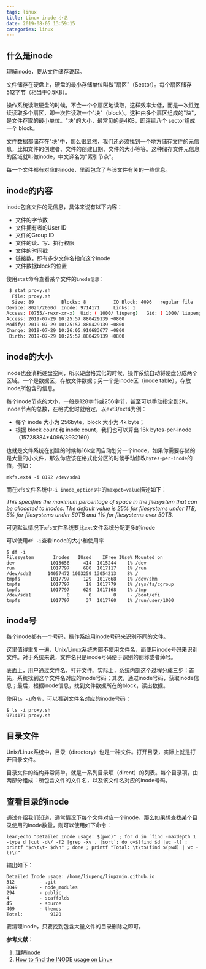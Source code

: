 ```yaml
---
tags: linux
title: Linux inode 小记
date: 2019-08-05 13:59:15
categories: linux
---
```


## 什么是inode

理解inode，要从文件储存说起。

文件储存在硬盘上，硬盘的最小存储单位叫做"扇区"（Sector）。每个扇区储存512字节（相当于0.5KB）。

操作系统读取硬盘的时候，不会一个个扇区地读取，这样效率太低，而是一次性连续读取多个扇区，即一次性读取一个"块"（block）。这种由多个扇区组成的"块"，是文件存取的最小单位。"块"的大小，最常见的是4KB，即连续八个 sector组成一个 block。

文件数据都储存在"块"中，那么很显然，我们还必须找到一个地方储存文件的元信息，比如文件的创建者、文件的创建日期、文件的大小等等。这种储存文件元信息的区域就叫做inode，中文译名为"索引节点"。

每一个文件都有对应的inode，里面包含了与该文件有关的一些信息。

## inode的内容

inode包含文件的元信息，具体来说有以下内容：

- 文件的字节数
- 文件拥有者的User ID
- 文件的Group ID
- 文件的读、写、执行权限
- 文件的时间戳
- 链接数，即有多少文件名指向这个inode
- 文件数据block的位置

使用`stat`命令查看某个文件的`inode信息`：

```bash
 $ stat proxy.sh 
  File: proxy.sh
  Size: 89        	Blocks: 8          IO Block: 4096   regular file
Device: 802h/2050d	Inode: 9714171     Links: 1
Access: (0755/-rwxr-xr-x)  Uid: ( 1000/ liupeng)   Gid: ( 1000/ liupeng)
Access: 2019-07-29 10:25:57.880429139 +0800
Modify: 2019-07-29 10:25:57.880429139 +0800
Change: 2019-07-29 10:26:05.910683677 +0800
 Birth: 2019-07-29 10:25:57.880429139 +0800
```

## inode的大小

inode也会消耗硬盘空间，所以硬盘格式化的时候，操作系统自动将硬盘分成两个区域。一个是数据区，存放文件数据；另一个是inode区（inode table），存放inode所包含的信息。

每个inode节点的大小，一般是128字节或256字节，甚至可以手动指定到2K，inode节点的总数，在格式化时就给定，以ext3/ext4为例：
- 每个 inode 大小为 256byte，block 大小为 4k byte；
- 根据 block count 和 inode count，我们也可以算出 16k bytes-per-inode（15728384*4096/3932160）

也就是文件系统在创建的时候每16k空间自动划分一个inode，如果你需要存储的是大量的小文件，那么你应该在格式化分区的时候手动修改`bytes-per-inode`的值，例如：
```shell
mkfs.ext4 -i 8192 /dev/sda1
```
而在`xfs`文件系统中`-i inode_options`中的`maxpct=value`描述如下：

*This  specifies  the  maximum percentage of space in the filesystem that can be allocated to inodes. The default value is 25% for filesystems under 1TB, 5% for filesystems under 50TB and 1% for filesystems over 50TB.*

可见默认情况下`xfs`文件系统要比`ext`文件系统分配更多的inode

可以使用`df -i`查看inode的大小和使用率
```shell
$ df -i
Filesystem       Inodes   IUsed    IFree IUse% Mounted on
dev             1015658     414  1015244    1% /dev
run             1017797     680  1017117    1% /run
/dev/sda2      14057472 1003259 13054213    8% /
tmpfs           1017797     129  1017668    1% /dev/shm
tmpfs           1017797      18  1017779    1% /sys/fs/cgroup
tmpfs           1017797     629  1017168    1% /tmp
/dev/sda1             0       0        0     - /boot/efi
tmpfs           1017797      37  1017760    1% /run/user/1000
```

## inode号

每个inode都有一个号码，操作系统用inode号码来识别不同的文件。

这里值得重复一遍，Unix/Linux系统内部不使用文件名，而使用inode号码来识别文件。对于系统来说，文件名只是inode号码便于识别的别称或者绰号。

表面上，用户通过文件名，打开文件。实际上，系统内部这个过程分成三步：首先，系统找到这个文件名对应的inode号码；其次，通过inode号码，获取inode信息；最后，根据inode信息，找到文件数据所在的block，读出数据。

使用`ls -i`命令，可以看到文件名对应的inode号码：
```shell
$ ls -i proxy.sh 
9714171 proxy.sh
```

## 目录文件

Unix/Linux系统中，目录（directory）也是一种文件。打开目录，实际上就是打开目录文件。

目录文件的结构非常简单，就是一系列目录项（dirent）的列表。每个目录项，由两部分组成：所包含文件的文件名，以及该文件名对应的inode号码。

## 查看目录的inode

通过介绍我们知道，通常情况下每个文件对应一个inode，那么如果想查找某个目录使用的inode数量，则可以使用如下命令：

```
lear;echo "Detailed Inode usage: $(pwd)" ; for d in `find -maxdepth 1 -type d |cut -d\/ -f2 |grep -xv . |sort`; do c=$(find $d |wc -l) ; printf "$c\t\t- $d\n" ; done ; printf "Total: \t\t$(find $(pwd) | wc -l)\n"
```

输出如下：

```shell
Detailed Inode usage: /home/liupeng/liupzmin.github.io
312		    - .git
8049		- node_modules
294		    - public
4		    - scaffolds
45		    - source
409		    - themes
Total: 		    9120
```

要清理inode，只要找到包含大量文件的目录删除之即可。


**参考文献：**

1. [理解inode](http://www.ruanyifeng.com/blog/2011/12/inode.html)
2. [How to find the INODE usage on Linux](https://thegeeksalive.com/how-to-find-the-inode-usage-on-linux/)